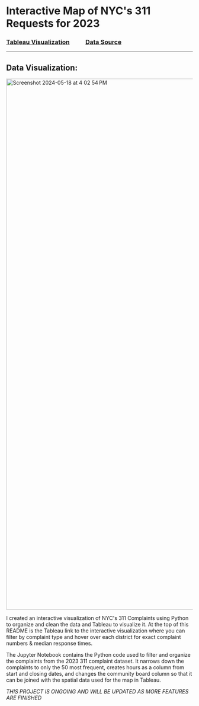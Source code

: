 # Interactive Map of NYC's 311 Requests for 2023
### [Tableau Visualization](https://public.tableau.com/views/NYC311Requests/Dashboard1?:language=en-US&publish=yes&:sid=&:display_count=n&:origin=viz_share_link) &nbsp; &nbsp; &nbsp; &nbsp; &nbsp; [Data Source](https://data.cityofnewyork.us/Social-Services/311-Service-Requests-from-2010-to-Present/erm2-nwe9/about_data)
______________________________________________________
## Data Visualization:
<img width="1432" alt="Screenshot 2024-05-18 at 4 02 54 PM" src="https://github.com/mbrwn65/NYC311Requests/assets/117549863/dab4be28-9019-4165-ab68-8fc220143eea">

I created an interactive visualization of NYC's 311 Complaints using Python to organize and clean the data and Tableau to visualize it. At the top of this README is the Tableau link to the interactive visualization where you can filter by complaint type and hover over each district for exact complaint numbers & median response times.

The Jupyter Notebook contains the Python code used to filter and organize the complaints from the 2023 311 complaint dataset. It narrows down the complaints to only the 50 most frequent, creates hours as a column from start and closing dates, and changes the community board column so that it can be joined with the spatial data used for the map in Tableau.

*THIS PROJECT IS ONGOING AND WILL BE UPDATED AS MORE FEATURES ARE FINISHED*
